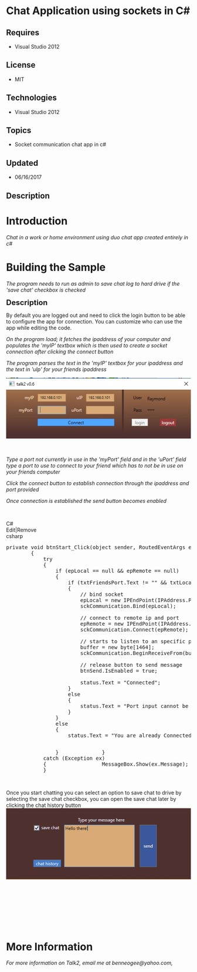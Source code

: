 # Chat Application using sockets in C#
## Requires
- Visual Studio 2012
## License
- MIT
## Technologies
- Visual Studio 2012
## Topics
- Socket communication chat app in c#
## Updated
- 06/16/2017
## Description

<h1>Introduction</h1>
<p><em>Chat in a work or home environment using duo chat app created entirely in c#</em></p>
<h1><span>Building the Sample</span></h1>
<p><em>The program needs to run as admin to save chat log to hard drive if the 'save chat' checkbox is checked</em></p>
<p><span style="font-size:20px; font-weight:bold">Description</span></p>
<p>By default you are logged out and need to click the login button to be able to configure the app for connection. You can customize who can use the app while editing the code.</p>
<p><em>On the program load; it fetches the ipaddress of your computer and populates the 'myIP' textbox which is then used to create a socket connection after clicking the connect button</em></p>
<p><em><em>The program parses the text in the 'myIP' textbox for your ipaddress and the text in 'uIp' for your friends ipaddress</em></em></p>
<p><img id="174515" src="174515-capture-20170616-154514.jpg" alt="" width="512" height="166"></p>
<p><em><br>
</em></p>
<p><em>Type a port not currently in use in the 'myPort' field and in the 'uPort' field type a port to use to connect to your friend which has to not be in use on your friends computer</em></p>
<p><em>Click the connect button to establish connection through the ipaddress and port provided<br>
</em></p>
<p><em>Once connection is established the send button becomes enabled</em></p>
<p>&nbsp;</p>
<div class="scriptcode">
<div class="pluginEditHolder" pluginCommand="mceScriptCode">
<div class="title"><span>C#</span></div>
<div class="pluginLinkHolder"><span class="pluginEditHolderLink">Edit</span>|<span class="pluginRemoveHolderLink">Remove</span></div>
<span class="hidden">csharp</span>

<div class="preview">
<pre class="csharp"><span class="cs__keyword">private</span>&nbsp;<span class="cs__keyword">void</span>&nbsp;btnStart_Click(<span class="cs__keyword">object</span>&nbsp;sender,&nbsp;RoutedEventArgs&nbsp;e)&nbsp;
&nbsp;&nbsp;&nbsp;&nbsp;&nbsp;&nbsp;&nbsp;&nbsp;{&nbsp;
&nbsp;&nbsp;&nbsp;&nbsp;&nbsp;&nbsp;&nbsp;&nbsp;&nbsp;&nbsp;&nbsp;&nbsp;<span class="cs__keyword">try</span>&nbsp;
&nbsp;&nbsp;&nbsp;&nbsp;&nbsp;&nbsp;&nbsp;&nbsp;&nbsp;&nbsp;&nbsp;&nbsp;{&nbsp;
&nbsp;&nbsp;&nbsp;&nbsp;&nbsp;&nbsp;&nbsp;&nbsp;&nbsp;&nbsp;&nbsp;&nbsp;&nbsp;&nbsp;&nbsp;&nbsp;<span class="cs__keyword">if</span>&nbsp;(epLocal&nbsp;==&nbsp;<span class="cs__keyword">null</span>&nbsp;&amp;&amp;&nbsp;epRemote&nbsp;==&nbsp;<span class="cs__keyword">null</span>)&nbsp;
&nbsp;&nbsp;&nbsp;&nbsp;&nbsp;&nbsp;&nbsp;&nbsp;&nbsp;&nbsp;&nbsp;&nbsp;&nbsp;&nbsp;&nbsp;&nbsp;{&nbsp;
&nbsp;&nbsp;&nbsp;&nbsp;&nbsp;&nbsp;&nbsp;&nbsp;&nbsp;&nbsp;&nbsp;&nbsp;&nbsp;&nbsp;&nbsp;&nbsp;&nbsp;&nbsp;&nbsp;&nbsp;<span class="cs__keyword">if</span>&nbsp;(txtFriendsPort.Text&nbsp;!=&nbsp;<span class="cs__string">&quot;&quot;</span>&nbsp;&amp;&amp;&nbsp;txtLocalPort.Text&nbsp;!=&nbsp;<span class="cs__string">&quot;&quot;</span>)&nbsp;
&nbsp;&nbsp;&nbsp;&nbsp;&nbsp;&nbsp;&nbsp;&nbsp;&nbsp;&nbsp;&nbsp;&nbsp;&nbsp;&nbsp;&nbsp;&nbsp;&nbsp;&nbsp;&nbsp;&nbsp;{&nbsp;
&nbsp;&nbsp;&nbsp;&nbsp;&nbsp;&nbsp;&nbsp;&nbsp;&nbsp;&nbsp;&nbsp;&nbsp;&nbsp;&nbsp;&nbsp;&nbsp;&nbsp;&nbsp;&nbsp;&nbsp;&nbsp;&nbsp;&nbsp;&nbsp;<span class="cs__com">//&nbsp;bind&nbsp;socket&nbsp;&nbsp;&nbsp;&nbsp;&nbsp;&nbsp;&nbsp;&nbsp;&nbsp;&nbsp;&nbsp;&nbsp;&nbsp;&nbsp;&nbsp;&nbsp;&nbsp;&nbsp;&nbsp;&nbsp;&nbsp;&nbsp;&nbsp;&nbsp;</span>&nbsp;
&nbsp;&nbsp;&nbsp;&nbsp;&nbsp;&nbsp;&nbsp;&nbsp;&nbsp;&nbsp;&nbsp;&nbsp;&nbsp;&nbsp;&nbsp;&nbsp;&nbsp;&nbsp;&nbsp;&nbsp;&nbsp;&nbsp;&nbsp;&nbsp;epLocal&nbsp;=&nbsp;<span class="cs__keyword">new</span>&nbsp;IPEndPoint(IPAddress.Parse(txtLocalIp.Text),&nbsp;Convert.ToInt32(txtLocalPort.Text));&nbsp;
&nbsp;&nbsp;&nbsp;&nbsp;&nbsp;&nbsp;&nbsp;&nbsp;&nbsp;&nbsp;&nbsp;&nbsp;&nbsp;&nbsp;&nbsp;&nbsp;&nbsp;&nbsp;&nbsp;&nbsp;&nbsp;&nbsp;&nbsp;&nbsp;sckCommunication.Bind(epLocal);&nbsp;
&nbsp;
&nbsp;&nbsp;&nbsp;&nbsp;&nbsp;&nbsp;&nbsp;&nbsp;&nbsp;&nbsp;&nbsp;&nbsp;&nbsp;&nbsp;&nbsp;&nbsp;&nbsp;&nbsp;&nbsp;&nbsp;&nbsp;&nbsp;&nbsp;&nbsp;<span class="cs__com">//&nbsp;connect&nbsp;to&nbsp;remote&nbsp;ip&nbsp;and&nbsp;port</span>&nbsp;
&nbsp;&nbsp;&nbsp;&nbsp;&nbsp;&nbsp;&nbsp;&nbsp;&nbsp;&nbsp;&nbsp;&nbsp;&nbsp;&nbsp;&nbsp;&nbsp;&nbsp;&nbsp;&nbsp;&nbsp;&nbsp;&nbsp;&nbsp;&nbsp;epRemote&nbsp;=&nbsp;<span class="cs__keyword">new</span>&nbsp;IPEndPoint(IPAddress.Parse(txtFriendsIp.Text),&nbsp;Convert.ToInt32(txtFriendsPort.Text));&nbsp;
&nbsp;&nbsp;&nbsp;&nbsp;&nbsp;&nbsp;&nbsp;&nbsp;&nbsp;&nbsp;&nbsp;&nbsp;&nbsp;&nbsp;&nbsp;&nbsp;&nbsp;&nbsp;&nbsp;&nbsp;&nbsp;&nbsp;&nbsp;&nbsp;sckCommunication.Connect(epRemote);&nbsp;
&nbsp;
&nbsp;&nbsp;&nbsp;&nbsp;&nbsp;&nbsp;&nbsp;&nbsp;&nbsp;&nbsp;&nbsp;&nbsp;&nbsp;&nbsp;&nbsp;&nbsp;&nbsp;&nbsp;&nbsp;&nbsp;&nbsp;&nbsp;&nbsp;&nbsp;<span class="cs__com">//&nbsp;starts&nbsp;to&nbsp;listen&nbsp;to&nbsp;an&nbsp;specific&nbsp;port</span>&nbsp;
&nbsp;&nbsp;&nbsp;&nbsp;&nbsp;&nbsp;&nbsp;&nbsp;&nbsp;&nbsp;&nbsp;&nbsp;&nbsp;&nbsp;&nbsp;&nbsp;&nbsp;&nbsp;&nbsp;&nbsp;&nbsp;&nbsp;&nbsp;&nbsp;buffer&nbsp;=&nbsp;<span class="cs__keyword">new</span>&nbsp;<span class="cs__keyword">byte</span>[<span class="cs__number">1464</span>];&nbsp;
&nbsp;&nbsp;&nbsp;&nbsp;&nbsp;&nbsp;&nbsp;&nbsp;&nbsp;&nbsp;&nbsp;&nbsp;&nbsp;&nbsp;&nbsp;&nbsp;&nbsp;&nbsp;&nbsp;&nbsp;&nbsp;&nbsp;&nbsp;&nbsp;sckCommunication.BeginReceiveFrom(buffer,&nbsp;<span class="cs__number">0</span>,&nbsp;buffer.Length,&nbsp;SocketFlags.None,&nbsp;<span class="cs__keyword">ref</span>&nbsp;epRemote,&nbsp;<span class="cs__keyword">new</span>&nbsp;AsyncCallback(OperatorCallBack),&nbsp;buffer);&nbsp;
&nbsp;
&nbsp;&nbsp;&nbsp;&nbsp;&nbsp;&nbsp;&nbsp;&nbsp;&nbsp;&nbsp;&nbsp;&nbsp;&nbsp;&nbsp;&nbsp;&nbsp;&nbsp;&nbsp;&nbsp;&nbsp;&nbsp;&nbsp;&nbsp;&nbsp;<span class="cs__com">//&nbsp;release&nbsp;button&nbsp;to&nbsp;send&nbsp;message</span>&nbsp;
&nbsp;&nbsp;&nbsp;&nbsp;&nbsp;&nbsp;&nbsp;&nbsp;&nbsp;&nbsp;&nbsp;&nbsp;&nbsp;&nbsp;&nbsp;&nbsp;&nbsp;&nbsp;&nbsp;&nbsp;&nbsp;&nbsp;&nbsp;&nbsp;btnSend.IsEnabled&nbsp;=&nbsp;<span class="cs__keyword">true</span>;&nbsp;
&nbsp;
&nbsp;&nbsp;&nbsp;&nbsp;&nbsp;&nbsp;&nbsp;&nbsp;&nbsp;&nbsp;&nbsp;&nbsp;&nbsp;&nbsp;&nbsp;&nbsp;&nbsp;&nbsp;&nbsp;&nbsp;&nbsp;&nbsp;&nbsp;&nbsp;status.Text&nbsp;=&nbsp;<span class="cs__string">&quot;Connected&quot;</span>;&nbsp;
&nbsp;&nbsp;&nbsp;&nbsp;&nbsp;&nbsp;&nbsp;&nbsp;&nbsp;&nbsp;&nbsp;&nbsp;&nbsp;&nbsp;&nbsp;&nbsp;&nbsp;&nbsp;&nbsp;&nbsp;}&nbsp;
&nbsp;&nbsp;&nbsp;&nbsp;&nbsp;&nbsp;&nbsp;&nbsp;&nbsp;&nbsp;&nbsp;&nbsp;&nbsp;&nbsp;&nbsp;&nbsp;&nbsp;&nbsp;&nbsp;&nbsp;<span class="cs__keyword">else</span>&nbsp;
&nbsp;&nbsp;&nbsp;&nbsp;&nbsp;&nbsp;&nbsp;&nbsp;&nbsp;&nbsp;&nbsp;&nbsp;&nbsp;&nbsp;&nbsp;&nbsp;&nbsp;&nbsp;&nbsp;&nbsp;{&nbsp;
&nbsp;&nbsp;&nbsp;&nbsp;&nbsp;&nbsp;&nbsp;&nbsp;&nbsp;&nbsp;&nbsp;&nbsp;&nbsp;&nbsp;&nbsp;&nbsp;&nbsp;&nbsp;&nbsp;&nbsp;&nbsp;&nbsp;&nbsp;&nbsp;status.Text&nbsp;=&nbsp;<span class="cs__string">&quot;Port&nbsp;input&nbsp;cannot&nbsp;be&nbsp;Empty&quot;</span>;&nbsp;
&nbsp;&nbsp;&nbsp;&nbsp;&nbsp;&nbsp;&nbsp;&nbsp;&nbsp;&nbsp;&nbsp;&nbsp;&nbsp;&nbsp;&nbsp;&nbsp;&nbsp;&nbsp;&nbsp;&nbsp;}&nbsp;
&nbsp;&nbsp;&nbsp;&nbsp;&nbsp;&nbsp;&nbsp;&nbsp;&nbsp;&nbsp;&nbsp;&nbsp;&nbsp;&nbsp;&nbsp;&nbsp;}&nbsp;
&nbsp;&nbsp;&nbsp;&nbsp;&nbsp;&nbsp;&nbsp;&nbsp;&nbsp;&nbsp;&nbsp;&nbsp;&nbsp;&nbsp;&nbsp;&nbsp;<span class="cs__keyword">else</span>&nbsp;
&nbsp;&nbsp;&nbsp;&nbsp;&nbsp;&nbsp;&nbsp;&nbsp;&nbsp;&nbsp;&nbsp;&nbsp;&nbsp;&nbsp;&nbsp;&nbsp;{&nbsp;
&nbsp;&nbsp;&nbsp;&nbsp;&nbsp;&nbsp;&nbsp;&nbsp;&nbsp;&nbsp;&nbsp;&nbsp;&nbsp;&nbsp;&nbsp;&nbsp;&nbsp;&nbsp;&nbsp;&nbsp;status.Text&nbsp;=&nbsp;<span class="cs__string">&quot;You&nbsp;are&nbsp;already&nbsp;Connected&quot;</span>;&nbsp;

&nbsp;&nbsp;&nbsp;&nbsp;&nbsp;&nbsp;&nbsp;&nbsp;&nbsp;&nbsp;&nbsp;&nbsp;&nbsp;&nbsp;&nbsp; }&nbsp;
&nbsp;&nbsp;&nbsp;&nbsp;&nbsp;&nbsp;&nbsp;&nbsp;&nbsp;&nbsp;&nbsp;&nbsp;}&nbsp;
&nbsp;&nbsp;&nbsp;&nbsp;&nbsp;&nbsp;&nbsp;&nbsp;&nbsp;&nbsp;&nbsp;&nbsp;<span class="cs__keyword">catch</span>&nbsp;(Exception&nbsp;ex)&nbsp;
&nbsp;&nbsp;&nbsp;&nbsp;&nbsp;&nbsp;&nbsp;&nbsp;&nbsp;&nbsp;&nbsp;&nbsp;{&nbsp;
&nbsp;&nbsp;&nbsp;&nbsp;&nbsp;&nbsp;&nbsp;&nbsp;&nbsp;&nbsp;&nbsp;&nbsp;&nbsp;&nbsp;&nbsp;&nbsp;MessageBox.Show(ex.Message);&nbsp;
&nbsp;&nbsp;&nbsp;&nbsp;&nbsp;&nbsp;&nbsp;&nbsp;&nbsp;&nbsp;&nbsp;&nbsp;}</pre>
</div>
</div>
</div>
<div class="endscriptcode">&nbsp;</div>
<div class="endscriptcode"></div>
<div class="endscriptcode">Once you start chatting you can select an option to save chat to drive by selecting the save chat checkbox, you can open the save chat later by clicking the chat history button</div>
<div class="endscriptcode"></div>
<div class="endscriptcode"><img id="174516" src="174516-capture-20170616-161232.jpg" alt="" width="509" height="194"></div>
<p>&nbsp;</p>
<p>&nbsp;</p>
<p><em><br>
</em></p>
<p>&nbsp;</p>
<h1>More Information</h1>
<p><em>For more information on Talk2, email me at benneogee@yahoo.com,</em></p>
